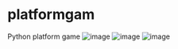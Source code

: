 # platformgam
Python platform game
![image](https://github.com/igosw12/platformgam/assets/63642738/6096c18f-2b9d-4db9-9f46-5f85a76ac710)
![image](https://github.com/igosw12/platformgam/assets/63642738/64775eba-989e-4247-8f7f-b8fb9a9d0705)
![image](https://github.com/igosw12/platformgam/assets/63642738/c8108d99-b021-45c0-b968-d87a43421e4d)
